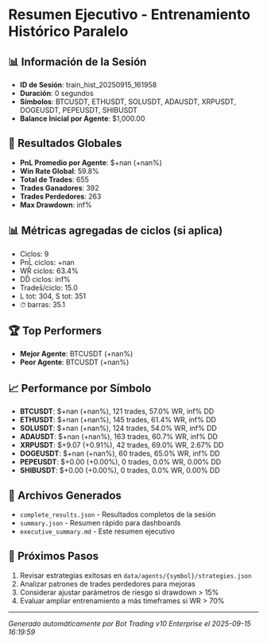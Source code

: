 # Resumen Ejecutivo - Entrenamiento Histórico Paralelo

## 📊 Información de la Sesión
- **ID de Sesión**: train_hist_20250915_161958
- **Duración**: 0 segundos
- **Símbolos**: BTCUSDT, ETHUSDT, SOLUSDT, ADAUSDT, XRPUSDT, DOGEUSDT, PEPEUSDT, SHIBUSDT
- **Balance Inicial por Agente**: $1,000.00

## 🎯 Resultados Globales
- **PnL Promedio por Agente**: $+nan (+nan%)
- **Win Rate Global**: 59.8%
- **Total de Trades**: 655
- **Trades Ganadores**: 392
- **Trades Perdedores**: 263
- **Max Drawdown**: inf%

## 📊 Métricas agregadas de ciclos (si aplica)
- Ciclos: 9
- PnL̄ ciclos: +nan
- WR̄ ciclos: 63.4%
- DD̄ ciclos: inf%
- Trades̄/ciclo: 15.0
- L tot: 304, S tot: 351
- ⏱̄ barras: 35.1


## 🏆 Top Performers
- **Mejor Agente**: BTCUSDT (+nan%)
- **Peor Agente**: BTCUSDT (+nan%)

## 📈 Performance por Símbolo
- **BTCUSDT**: $+nan (+nan%), 121 trades, 57.0% WR, inf% DD
- **ETHUSDT**: $+nan (+nan%), 145 trades, 61.4% WR, inf% DD
- **SOLUSDT**: $+nan (+nan%), 124 trades, 54.0% WR, inf% DD
- **ADAUSDT**: $+nan (+nan%), 163 trades, 60.7% WR, inf% DD
- **XRPUSDT**: $+9.07 (+0.91%), 42 trades, 69.0% WR, 2.67% DD
- **DOGEUSDT**: $+nan (+nan%), 60 trades, 65.0% WR, inf% DD
- **PEPEUSDT**: $+0.00 (+0.00%), 0 trades, 0.0% WR, 0.00% DD
- **SHIBUSDT**: $+0.00 (+0.00%), 0 trades, 0.0% WR, 0.00% DD

## 📁 Archivos Generados
- `complete_results.json` - Resultados completos de la sesión
- `summary.json` - Resumen rápido para dashboards
- `executive_summary.md` - Este resumen ejecutivo

## 🎯 Próximos Pasos
1. Revisar estrategias exitosas en `data/agents/{symbol}/strategies.json`
2. Analizar patrones de trades perdedores para mejoras
3. Considerar ajustar parámetros de riesgo si drawdown > 15%
4. Evaluar ampliar entrenamiento a más timeframes si WR > 70%

---
*Generado automáticamente por Bot Trading v10 Enterprise el 2025-09-15 16:19:59*
